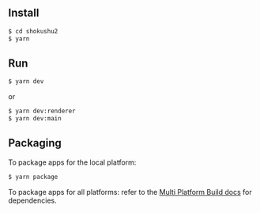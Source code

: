## Install

```bash
$ cd shokushu2
$ yarn
```

## Run

```bash
$ yarn dev
```

or

```bash
$ yarn dev:renderer
$ yarn dev:main
```

## Packaging

To package apps for the local platform:

```bash
$ yarn package
```

To package apps for all platforms:
refer to the [Multi Platform Build docs](https://www.electron.build/multi-platform-build) for dependencies.
